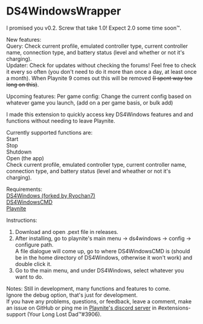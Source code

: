 # DS4WindowsWrapper

I promised you v0.2. Screw that take 1.0! Expect 2.0 some time soon™.  
  
New features:  
Query: Check current profile, emulated controller type, current controller name, connection type, and battery status (level and whether or not it's charging).  
Updater: Check for updates without checking the forums! Feel free to check it every so often (you don't need to do it more than once a day, at least once a month). When Playnite 9 comes out this will be removed ~~(I spent way too long on this)~~.  

Upcoming features: 
Per game config: Change the current config based on whatever game you launch, (add on a per game basis, or bulk add) 

I made this extension to quickly access key DS4Windows features and and functions without needing to leave Playnite. 

Currently supported functions are:  
Start  
Stop  
Shutdown  
Open (the app)  
Check current profile, emulated controller type, current controller name, connection type, and battery status (level and wheather or not it's charging).  

Requirements:  
[DS4Windows (forked by Ryochan7)](https://github.com/Ryochan7/DS4Windows)  
[DS4WindowsCMD](https://github.com/mika-n/DS4WindowsCmd)  
[Playnite](playnite.link)  

Instructions:
1) Download and open .pext file in releases.  
2) After installing, go to playnite's main menu -> ds4windows -> config -> configure path.  
A file dialogue will come up, go to where DS4WindowsCMD is (should be in the home directory of DS4Windows, otherwise it won't work) and double click it.  
3) Go to the main menu, and under DS4Windows, select whatever you want to do.  

Notes:
Still in development, many functions and features to come.  
Ignore the debug option, that's just for development.  
If you have any problems, questions, or feedback, leave a comment, make an issue on GitHub or ping me in [Playnite's discord server](https://discord.com/invite/BrtABqe) in #extensions-support (Your Long Lost Dad™#3906).  
